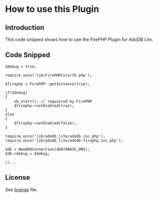 How to use this Plugin
===

Introduction
---

This code snipped shows how to use the FirePHP Plugin for AdoDB Lite.

Code Snipped
---

	$debug = true;
	
	require_once('lib/FirePHPCore/fb.php');
	
	$firephp = FirePHP::getInstance(true);
	
	if($debug)
	{
		ob_start(); // requiered by FirePHP
		$firephp->setEnabled(true);
	}
	else
	{
		$firephp->setEnabled(false);
	}
	
	require_once('lib/adodb_lite/adodb.inc.php');
	require_once('lib/adodb_lite/adodb-firephp.inc.php'); 
	
	$db = NewADOConnection($DATABASE_DNS);
	$db->debug = $debug;
	
	//...


License
---

See [license](master/license) file.

